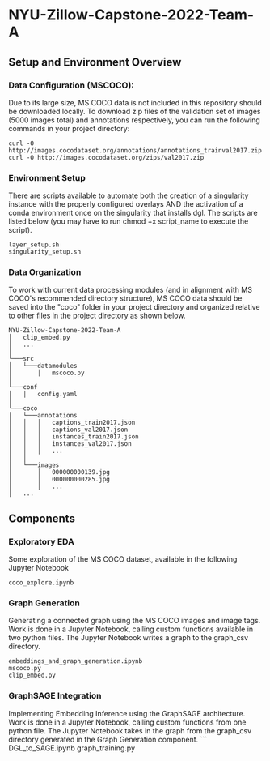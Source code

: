 # NYU-Zillow-Capstone-2022-Team-A

## Setup and Environment Overview 

### Data Configuration (MSCOCO):
Due to its large size, MS COCO data is not included in this repository should be downloaded locally. To download zip files of the validation set of images  (5000 images total) and annotations respectively, you can run the following commands in your project directory:

```
curl -O http://images.cocodataset.org/annotations/annotations_trainval2017.zip
curl -O http://images.cocodataset.org/zips/val2017.zip
```

### Environment Setup 
There are scripts available to automate both the creation of a singularity instance with the properly configured overlays AND the activation of a conda environment once on the singularity that installs dgl. The scripts are listed below (you may have to run chmod +x script_name to execute the script).

```
layer_setup.sh
singularity_setup.sh
```

### Data Organization 
To work with current data processing modules (and in alignment with MS COCO's recommended directory structure), MS COCO data should be saved into the "coco" folder in your project directory and organized relative to other files in the project directory as shown below.

```
NYU-Zillow-Capstone-2022-Team-A
│   clip_embed.py
│   ...
│
└───src
│   └───datamodules
│       │   mscoco.py
│       
└───conf
│   │   config.yaml
│       
└───coco
│   └───annotations
│   │   │   captions_train2017.json
│   │   │   captions_val2017.json
│   │   │   instances_train2017.json
│   │   │   instances_val2017.json
│   │   │   ...
│   │
│   └───images
│       │   000000000139.jpg
│       │   000000000285.jpg
│       │   ...
│   ...    

```
## Components 

### Exploratory EDA 
Some exploration of the MS COCO dataset, available in the following Jupyter Notebook 
```
coco_explore.ipynb
```

### Graph Generation 
Generating a connected graph using the MS COCO images and image tags. Work is done in a Jupyter Notebook, calling custom functions available in two python files. The Jupyter Notebook writes a graph to the graph_csv directory. 
```
embeddings_and_graph_generation.ipynb
mscoco.py
clip_embed.py
```

### GraphSAGE Integration 
Implementing Embedding Inference using the GraphSAGE architecture. Work is done in a Jupyter Notebook, calling custom functions from one python file. The Jupyter Notebook takes in the graph from the graph_csv directory generated in the Graph Generation component. ```
DGL_to_SAGE.ipynb
graph_training.py
```